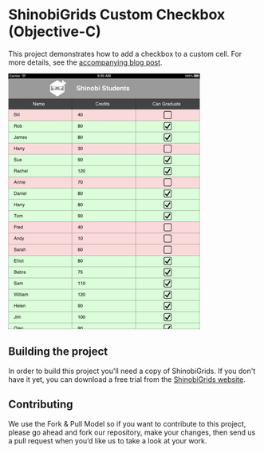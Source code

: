 ShinobiGrids Custom Checkbox (Objective-C)
=====================

This project demonstrates how to add a checkbox to a custom cell. For more details, see the [accompanying blog post](http://www.shinobicontrols.com/blog/posts/2013/05/21/creating-a-custom-check-box-cell/).

![Screenshot](screenshot.png?raw=true)

Building the project
------------------

In order to build this project you'll need a copy of ShinobiGrids. If you don't have it yet, you can download a free trial from the [ShinobiGrids website](http://www.shinobicontrols.com/shinobigrids/).

Contributing
------------

We use the Fork & Pull Model so if you want to contribute to this project, please go ahead and fork our repository, make your changes, then send us a pull request when you’d like us to take a look at your work.


